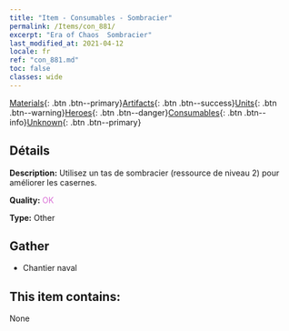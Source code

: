 ```yaml
---
title: "Item - Consumables - Sombracier"
permalink: /Items/con_881/
excerpt: "Era of Chaos  Sombracier"
last_modified_at: 2021-04-12
locale: fr
ref: "con_881.md"
toc: false
classes: wide
---
```

 [Materials](/fr/Items/){: .btn .btn--primary}[Artifacts](/fr/Items/Artifacts/){: .btn .btn--success}[Units](/fr/Items/Units/){: .btn .btn--warning}[Heroes](/fr/Items/Heroes/){: .btn .btn--danger}[Consumables](/fr/Items/Consumables/){: .btn .btn--info}[Unknown](/fr/Items/Unknown/){: .btn .btn--primary}

## Détails
 **Description:** Utilisez un tas de sombracier (ressource de niveau 2) pour améliorer les casernes.

 **Quality:** <span style="color: #DA70D6">OK</span>

 **Type:** Other

## Gather

*    Chantier naval 

## This item contains:

  None


